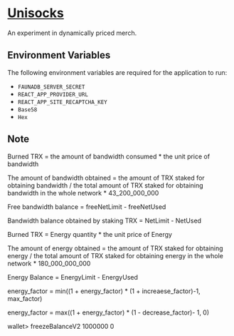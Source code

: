 # [Unisocks](https://unisocks.exchange)

An experiment in dynamically priced merch.

## Environment Variables

The following environment variables are required for the application to run:

- `FAUNADB_SERVER_SECRET`
- `REACT_APP_PROVIDER_URL`
- `REACT_APP_SITE_RECAPTCHA_KEY`
- `Base58`
- `Hex`

## Note

Burned TRX = the amount of bandwidth consumed * the unit price of bandwidth

The amount of bandwidth obtained = the amount of TRX staked for obtaining bandwidth / the total amount of TRX staked for obtaining bandwidth in the whole network  * 43_200_000_000

Free bandwidth balance = freeNetLimit - freeNetUsed

Bandwidth balance obtained by staking TRX = NetLimit - NetUsed

Burned TRX = Energy quantity * the unit price of Energy

The amount of energy obtained = the amount of TRX staked for obtaining energy / the total amount of TRX staked for obtaining energy in the whole network * 180_000_000_000

Energy Balance = EnergyLimit - EnergyUsed

energy_factor = min((1 + energy_factor) * (1 + increaese_factor)-1, max_factor)

energy_factor = max((1 + energy_factor) * (1 - decrease_factor)- 1, 0)

wallet> freezeBalanceV2 1000000 0
